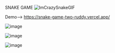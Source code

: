 SNAKE GAME ![ImCrazySnakeGIF](https://github.com/VedantHanda771/snakeGame/assets/122337658/407f6a5e-c435-46c5-bc82-2e0d4f0703ec)

Demo--> https://snake-game-two-ruddy.vercel.app/

![image](https://github.com/VedantHanda771/snakeGame/assets/122337658/4611908b-0508-4586-81a2-ad9880c6c45e)

![image](https://github.com/VedantHanda771/snakeGame/assets/122337658/d7bb1085-0e3b-469b-8f0a-7bce6c6cec8e)

![image](https://github.com/VedantHanda771/snakeGame/assets/122337658/3c85f8dd-f462-484c-af4d-3e8a3abfa696)
